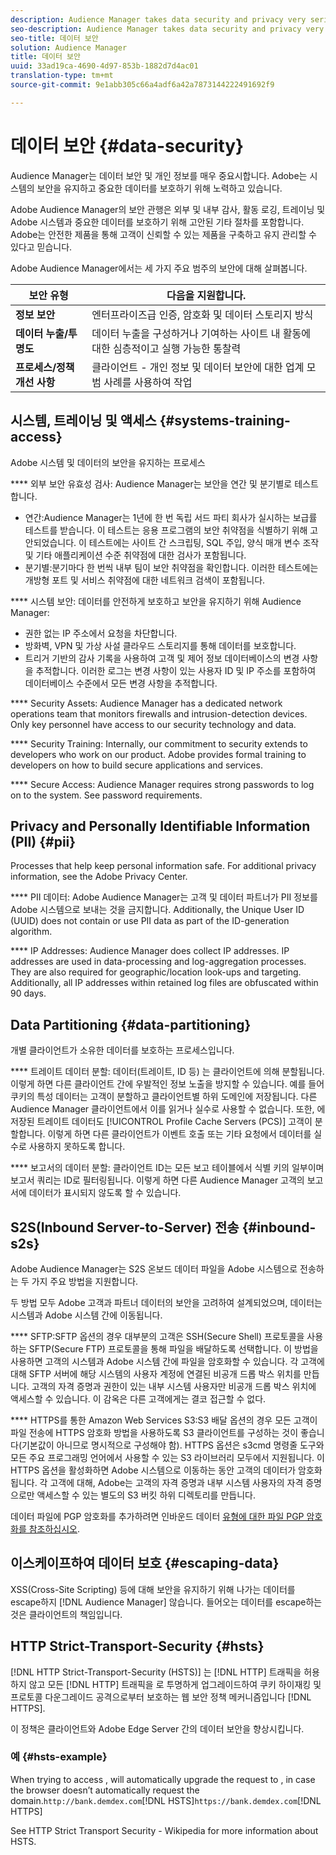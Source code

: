```yaml
---
description: Audience Manager takes data security and privacy very seriously. We work to keep our systems secure and protect your valuable data.
seo-description: Audience Manager takes data security and privacy very seriously. We work to keep our systems secure and protect your valuable data.
seo-title: 데이터 보안
solution: Audience Manager
title: 데이터 보안
uuid: 33ad19ca-4690-4d97-853b-1882d7d4ac01
translation-type: tm+mt
source-git-commit: 9e1abb305c66a4adf6a42a7873144222491692f9

---
```



# 데이터 보안 {#data-security}

Audience Manager는 데이터 보안 및 개인 정보를 매우 중요시합니다. Adobe는 시스템의 보안을 유지하고 중요한 데이터를 보호하기 위해 노력하고 있습니다.

Adobe Audience Manager의 보안 관행은 외부 및 내부 감사, 활동 로깅, 트레이닝 및 Adobe 시스템과 중요한 데이터를 보호하기 위해 고안된 기타 절차를 포함합니다. Adobe는 안전한 제품을 통해 고객이 신뢰할 수 있는 제품을 구축하고 유지 관리할 수 있다고 믿습니다.

Adobe Audience Manager에서는 세 가지 주요 범주의 보안에 대해 살펴봅니다.

| 보안 유형 | 다음을 지원합니다. |
|---|---|
| **정보 보안** | 엔터프라이즈급 인증, 암호화 및 데이터 스토리지 방식 |
| **데이터 누출/투명도** | 데이터 누출을 구성하거나 기여하는 사이트 내 활동에 대한 심층적이고 실행 가능한 통찰력 |
| **프로세스/정책 개선 사항** | 클라이언트 - 개인 정보 및 데이터 보안에 대한 업계 모범 사례를 사용하여 작업 |

## 시스템, 트레이닝 및 액세스 {#systems-training-access}

Adobe 시스템 및 데이터의 보안을 유지하는 프로세스

**** 외부 보안 유효성 검사: Audience Manager는 보안을 연간 및 분기별로 테스트합니다.

* 연간:Audience Manager는 1년에 한 번 독립 서드 파티 회사가 실시하는 보급률 테스트를 받습니다. 이 테스트는 응용 프로그램의 보안 취약점을 식별하기 위해 고안되었습니다. 이 테스트에는 사이트 간 스크립팅, SQL 주입, 양식 매개 변수 조작 및 기타 애플리케이션 수준 취약점에 대한 검사가 포함됩니다.
* 분기별:분기마다 한 번씩 내부 팀이 보안 취약점을 확인합니다. 이러한 테스트에는 개방형 포트 및 서비스 취약점에 대한 네트워크 검색이 포함됩니다.

**** 시스템 보안: 데이터를 안전하게 보호하고 보안을 유지하기 위해 Audience Manager:

* 권한 없는 IP 주소에서 요청을 차단합니다.
* 방화벽, VPN 및 가상 사설 클라우드 스토리지를 통해 데이터를 보호합니다.
* 트리거 기반의 감사 기록을 사용하여 고객 및 제어 정보 데이터베이스의 변경 사항을 추적합니다. 이러한 로그는 변경 사항이 있는 사용자 ID 및 IP 주소를 포함하여 데이터베이스 수준에서 모든 변경 사항을 추적합니다.

**** Security Assets:  Audience Manager has a dedicated network operations team that monitors firewalls and intrusion-detection devices. Only key personnel have access to our security technology and data.

**** Security Training:  Internally, our commitment to security extends to developers who work on our product. Adobe provides formal training to developers on how to build secure applications and services.

**** Secure Access:  Audience Manager requires strong passwords to log on to the system. See password requirements.[](../../reference/password-requirements.md)

## Privacy and Personally Identifiable Information (PII) {#pii}

Processes that help keep personal information safe. For additional privacy information, see the Adobe Privacy Center.[](https://www.adobe.com/privacy/advertising-services.html)

**** PII 데이터: Adobe Audience Manager는 고객 및 데이터 파트너가 PII 정보를 Adobe 시스템으로 보내는 것을 금지합니다. Additionally, the Unique User ID (UUID) does not contain or use PII data as part of the ID-generation algorithm.

**** IP Addresses:  Audience Manager does collect IP addresses. IP addresses are used in data-processing and log-aggregation processes. They are also required for geographic/location look-ups and targeting. Additionally, all IP addresses within retained log files are obfuscated within 90 days.

## Data Partitioning {#data-partitioning}

개별 클라이언트가 소유한 데이터를 보호하는 프로세스입니다.

**** 트레이트 데이터 분할: 데이터(트레이트, ID 등) 는 클라이언트에 의해 분할됩니다. 이렇게 하면 다른 클라이언트 간에 우발적인 정보 노출을 방지할 수 있습니다. 예를 들어 쿠키의 특성 데이터는 고객이 분할하고 클라이언트별 하위 도메인에 저장됩니다. 다른 Audience Manager 클라이언트에서 이를 읽거나 실수로 사용할 수 없습니다. 또한, 에 저장된 트레이트 데이터도 [!UICONTROL Profile Cache Servers (PCS)] 고객이 분할합니다. 이렇게 하면 다른 클라이언트가 이벤트 호출 또는 기타 요청에서 데이터를 실수로 사용하지 못하도록 합니다.

**** 보고서의 데이터 분할: 클라이언트 ID는 모든 보고 테이블에서 식별 키의 일부이며 보고서 쿼리는 ID로 필터링됩니다. 이렇게 하면 다른 Audience Manager 고객의 보고서에 데이터가 표시되지 않도록 할 수 있습니다.

## S2S(Inbound Server-to-Server) 전송 {#inbound-s2s}

Adobe Audience Manager는 S2S 온보드 데이터 파일을 Adobe 시스템으로 전송하는 두 가지 주요 방법을 지원합니다.

두 방법 모두 Adobe 고객과 파트너 데이터의 보안을 고려하여 설계되었으며, 데이터는 시스템과 Adobe 시스템 간에 이동됩니다.

**** SFTP:SFTP 옵션의 경우 대부분의 고객은 SSH(Secure Shell) 프로토콜을 사용하는 SFTP(Secure FTP) 프로토콜을 통해 파일을 배달하도록 선택합니다. 이 방법을 사용하면 고객의 시스템과 Adobe 시스템 간에 파일을 암호화할 수 있습니다. 각 고객에 대해 SFTP 서버에 해당 시스템의 사용자 계정에 연결된 비공개 드롭 박스 위치를 만듭니다. 고객의 자격 증명과 권한이 있는 내부 시스템 사용자만 비공개 드롭 박스 위치에 액세스할 수 있습니다. 이 감옥은 다른 고객에게는 결코 접근할 수 없다.

**** HTTPS를 통한 Amazon Web Services S3:S3 배달 옵션의 경우 모든 고객이 파일 전송에 HTTPS 암호화 방법을 사용하도록 S3 클라이언트를 구성하는 것이 좋습니다(기본값이 아니므로 명시적으로 구성해야 함). HTTPS 옵션은 s3cmd 명령줄 도구와 모든 주요 프로그래밍 언어에서 사용할 수 있는 S3 라이브러리 모두에서 지원됩니다. 이 HTTPS 옵션을 활성화하면 Adobe 시스템으로 이동하는 동안 고객의 데이터가 암호화됩니다. 각 고객에 대해, Adobe는 고객의 자격 증명과 내부 시스템 사용자의 자격 증명으로만 액세스할 수 있는 별도의 S3 버킷 하위 디렉토리를 만듭니다.

데이터 파일에 PGP 암호화를 추가하려면 인바운드 데이터 [유형에 대한 파일 PGP 암호화를 참조하십시오](../../integration/sending-audience-data/batch-data-transfer-explained/inbound-file-encryption.md).

## 이스케이프하여 데이터 보호 {#escaping-data}

XSS(Cross-Site Scripting) 등에 대해 보안을 유지하기 위해 나가는 데이터를 escape하지 [!DNL Audience Manager] 않습니다. 들어오는 데이터를 escape하는 것은 클라이언트의 책임입니다.

## HTTP Strict-Transport-Security {#hsts}

[!DNL HTTP Strict-Transport-Security (HSTS)] 는 [!DNL HTTP] 트래픽을 허용하지 않고 모든 [!DNL HTTP] 트래픽을 로 투명하게 업그레이드하여 쿠키 하이재킹 및 프로토콜 다운그레이드 공격으로부터 보호하는 웹 보안 정책 메커니즘입니다 [!DNL HTTPS].

이 정책은 클라이언트와 Adobe Edge Server 간의 데이터 보안을 향상시킵니다.

### 예 {#hsts-example}

When trying to access ,  will automatically upgrade the request to  , in case the browser doesn’t automatically request the  domain.`http://bank.demdex.com`[!DNL HSTS]`https://bank.demdex.com`[!DNL HTTPS]

See HTTP Strict Transport Security - Wikipedia for more information about HSTS.[](https://en.wikipedia.org/wiki/HTTP_Strict_Transport_Security)
